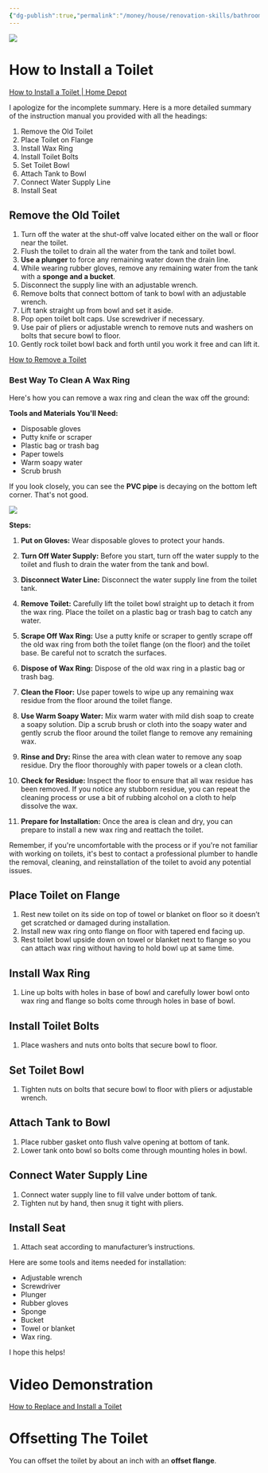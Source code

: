 ```yaml
---
{"dg-publish":true,"permalink":"/money/house/renovation-skills/bathroom/replacing-a-toilet/","tags":["oakmore","masterbath","guestbath"],"created":"Aug 08, 2023, 7:18 PM"}
---
```



![](https://www.thespruce.com/thmb/nOr8F37zXk6X5sv3JL36ReNvzO4=/4000x0/filters:no_upscale():max_bytes(150000):strip_icc()/the-parts-of-a-toilet-4145300-V5-491e55af08a9455fac49e313c03d100a.jpg)

# How to Install a Toilet

[How to Install a Toilet | Home Depot](https://www.homedepot.com/c/ah/how-to-install-a-toilet/9ba683603be9fa5395fab9019b9cd1b7)

I apologize for the incomplete summary. Here is a more detailed summary of the instruction manual you provided with all the headings:

1. Remove the Old Toilet
2. Place Toilet on Flange
3. Install Wax Ring
4. Install Toilet Bolts
5. Set Toilet Bowl
6. Attach Tank to Bowl
7. Connect Water Supply Line
8. Install Seat

## Remove the Old Toilet

1. Turn off the water at the shut-off valve located either on the wall or floor near the toilet.
2. Flush the toilet to drain all the water from the tank and toilet bowl.
3. **Use a plunger** to force any remaining water down the drain line.
4. While wearing rubber gloves, remove any remaining water from the tank with a **sponge and a bucket**.
5. Disconnect the supply line with an adjustable wrench.
6. Remove bolts that connect bottom of tank to bowl with an adjustable wrench.
7. Lift tank straight up from bowl and set it aside.
8. Pop open toilet bolt caps. Use screwdriver if necessary.
9. Use pair of pliers or adjustable wrench to remove nuts and washers on bolts that secure bowl to floor.
10. Gently rock toilet bowl back and forth until you work it free and can lift it.

[How to Remove a Toilet](https://www.youtube.com/watch?v=qenJuae_CBQ)
### Best Way To Clean A Wax Ring

Here's how you can remove a wax ring and clean the wax off the ground:

**Tools and Materials You'll Need:**
- Disposable gloves
- Putty knife or scraper
- Plastic bag or trash bag
- Paper towels
- Warm soapy water
- Scrub brush

If you look closely, you can see the **PVC pipe** is decaying on the bottom left corner. That's not good.

![](https://lh3.googleusercontent.com/pw/AIL4fc9KuI-tTwz_5ZQUIFVcAoaPHpupLTexpFUqYIxZ-sSMJLR3viuoZnTycAPolSZwfQOWz0Mf2PTGanj7wZVT3pYfNd2ZrA_DZX8E6YhNwdAviEIy0rDwZ6Kh9UG7fEQZ72LB4istZ5wwwRA1OLKH4-_Auw=w937-h1249-s-no?authuser=1)

**Steps:**

1. **Put on Gloves:** Wear disposable gloves to protect your hands.
	
2. **Turn Off Water Supply:** Before you start, turn off the water supply to the toilet and flush to drain the water from the tank and bowl.
	
3. **Disconnect Water Line:** Disconnect the water supply line from the toilet tank.
	
4. **Remove Toilet:** Carefully lift the toilet bowl straight up to detach it from the wax ring. Place the toilet on a plastic bag or trash bag to catch any water.
	
5. **Scrape Off Wax Ring:** Use a putty knife or scraper to gently scrape off the old wax ring from both the toilet flange (on the floor) and the toilet base. Be careful not to scratch the surfaces.
	
6. **Dispose of Wax Ring:** Dispose of the old wax ring in a plastic bag or trash bag.
	
7. **Clean the Floor:** Use paper towels to wipe up any remaining wax residue from the floor around the toilet flange.
	
8. **Use Warm Soapy Water:** Mix warm water with mild dish soap to create a soapy solution. Dip a scrub brush or cloth into the soapy water and gently scrub the floor around the toilet flange to remove any remaining wax.
	
9. **Rinse and Dry:** Rinse the area with clean water to remove any soap residue. Dry the floor thoroughly with paper towels or a clean cloth.
	
10. **Check for Residue:** Inspect the floor to ensure that all wax residue has been removed. If you notice any stubborn residue, you can repeat the cleaning process or use a bit of rubbing alcohol on a cloth to help dissolve the wax.
	
11. **Prepare for Installation:** Once the area is clean and dry, you can prepare to install a new wax ring and reattach the toilet.

Remember, if you're uncomfortable with the process or if you're not familiar with working on toilets, it's best to contact a professional plumber to handle the removal, cleaning, and reinstallation of the toilet to avoid any potential issues.

## Place Toilet on Flange

1. Rest new toilet on its side on top of towel or blanket on floor so it doesn’t get scratched or damaged during installation.
2. Install new wax ring onto flange on floor with tapered end facing up.
3. Rest toilet bowl upside down on towel or blanket next to flange so you can attach wax ring without having to hold bowl up at same time.

## Install Wax Ring

1. Line up bolts with holes in base of bowl and carefully lower bowl onto wax ring and flange so bolts come through holes in base of bowl.

## Install Toilet Bolts

1. Place washers and nuts onto bolts that secure bowl to floor.

## Set Toilet Bowl

1. Tighten nuts on bolts that secure bowl to floor with pliers or adjustable wrench.

## Attach Tank to Bowl

1. Place rubber gasket onto flush valve opening at bottom of tank.
2. Lower tank onto bowl so bolts come through mounting holes in bowl.

## Connect Water Supply Line

1. Connect water supply line to fill valve under bottom of tank.
2. Tighten nut by hand, then snug it tight with pliers.

## Install Seat

1. Attach seat according to manufacturer’s instructions.

Here are some tools and items needed for installation:

- Adjustable wrench
- Screwdriver
- Plunger
- Rubber gloves
- Sponge
- Bucket
- Towel or blanket
- Wax ring.

I hope this helps!

# Video Demonstration

[How to Replace and Install a Toilet](https://www.youtube.com/watch?v=YHhAsSoP04c)

# Offsetting The Toilet

You can offset the toilet by about an inch with an **offset flange**.